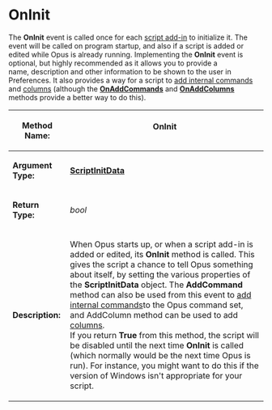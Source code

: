 # OnInit

The **OnInit** event is called once for each [script add-in](/Manual/scripting/script_add-ins/README.md) to initialize it. The event will be called on program startup, and also if a script is added or edited while Opus is already running. Implementing the **OnInit** event is optional, but highly recommended as it allows you to provide a name, description and other information to be shown to the user in Preferences. It also provides a way for a script to [add internal commands](/Manual/scripting/example_scripts/adding_a_new_internal_command.md) and [columns](/Manual/scripting/example_scripts/adding_a_new_column.md) (although the **[OnAddCommands](onaddcommands.md)** and **[OnAddColumns](onaddcolumns.md)** methods provide a better way to do this).

<table>
<thead><tr><th>

**Method Name:**</th><th>
OnInit
</th></tr></thead><tbody><tr><td>

**Argument Type:**</td><td>

**[ScriptInitData](../scripting_objects/scriptinitdata.md)**
</td></tr><tr><td>

**Return Type:**</td><td>

*bool*
</td></tr><tr><td>

**Description:**</td><td>

When Opus starts up, or when a script add-in is added or edited, its **OnInit** method is called. This gives the script a chance to tell Opus something about itself, by setting the various properties of the **ScriptInitData** object. The **AddCommand** method can also be used from this event to [add internal commands](/Manual/scripting/example_scripts/adding_a_new_internal_command.md)to the Opus command set, and AddColumn method can be used to add [columns](/Manual/scripting/example_scripts/adding_a_new_column.md).  
If you return **True** from this method, the script will be disabled until the next time **OnInit** is called (which normally would be the next time Opus is run). For instance, you might want to do this if the version of Windows isn't appropriate for your script.
</td></tr></tbody>
</table>

